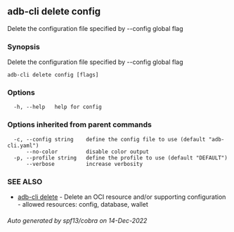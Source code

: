 ## adb-cli delete config

Delete the configuration file specified by --config global flag

### Synopsis

Delete the configuration file specified by --config global flag

```
adb-cli delete config [flags]
```

### Options

```
  -h, --help   help for config
```

### Options inherited from parent commands

```
  -c, --config string    define the config file to use (default "adb-cli.yaml")
      --no-color         disable color output
  -p, --profile string   define the profile to use (default "DEFAULT")
      --verbose          increase verbosity
```

### SEE ALSO

* [adb-cli delete](adb-cli_delete.md)	 - Delete an OCI resource and/or supporting configuration - allowed resources: config, database, wallet

###### Auto generated by spf13/cobra on 14-Dec-2022
